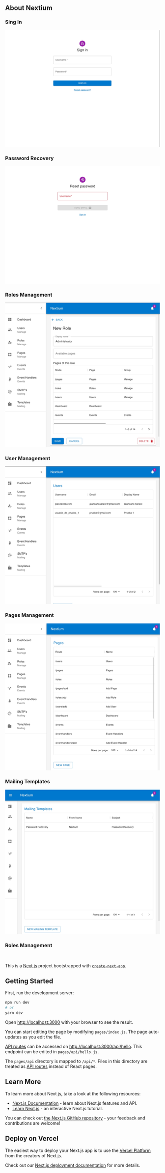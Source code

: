 ## About Nextium

### Sing In

![Sign In](https://raw.githubusercontent.com/janke184/nextium/main/public/img/screenshots/01_Signin.jpg)
           


### Password Recovery

![Password Recovery](https://raw.githubusercontent.com/janke184/nextium/main/public/img/screenshots/02_password_recovery.jpg)


### Roles Management
![Roles Management](https://raw.githubusercontent.com/janke184/nextium/main/public/img/screenshots/03_Roles_Management.jpg)


### User Management
![User Management](https://raw.githubusercontent.com/janke184/nextium/main/public/img/screenshots/04_User_Management.jpg)


### Pages Management
![Pages Management](https://raw.githubusercontent.com/janke184/nextium/main/public/img/screenshots/05_Pages_Management.jpg)


### Mailing Templates
![Mailing Templates](https://raw.githubusercontent.com/janke184/nextium/main/public/img/screenshots/06_Mailgin_Templates.jpg)


### Roles Management
![]()




This is a [Next.js](https://nextjs.org/) project bootstrapped with [`create-next-app`](https://github.com/vercel/next.js/tree/canary/packages/create-next-app).

## Getting Started

First, run the development server:

```bash
npm run dev
# or
yarn dev
```

Open [http://localhost:3000](http://localhost:3000) with your browser to see the result.

You can start editing the page by modifying `pages/index.js`. The page auto-updates as you edit the file.

[API routes](https://nextjs.org/docs/api-routes/introduction) can be accessed on [http://localhost:3000/api/hello](http://localhost:3000/api/hello). This endpoint can be edited in `pages/api/hello.js`.

The `pages/api` directory is mapped to `/api/*`. Files in this directory are treated as [API routes](https://nextjs.org/docs/api-routes/introduction) instead of React pages.

## Learn More

To learn more about Next.js, take a look at the following resources:

- [Next.js Documentation](https://nextjs.org/docs) - learn about Next.js features and API.
- [Learn Next.js](https://nextjs.org/learn) - an interactive Next.js tutorial.

You can check out [the Next.js GitHub repository](https://github.com/vercel/next.js/) - your feedback and contributions are welcome!

## Deploy on Vercel

The easiest way to deploy your Next.js app is to use the [Vercel Platform](https://vercel.com/new?utm_medium=default-template&filter=next.js&utm_source=create-next-app&utm_campaign=create-next-app-readme) from the creators of Next.js.

Check out our [Next.js deployment documentation](https://nextjs.org/docs/deployment) for more details.